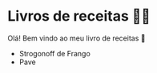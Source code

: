 # Livros de receitas :man_cook:

Olá! Bem vindo ao meu livro de receitas :wave:

- Strogonoff de Frango
- Pave